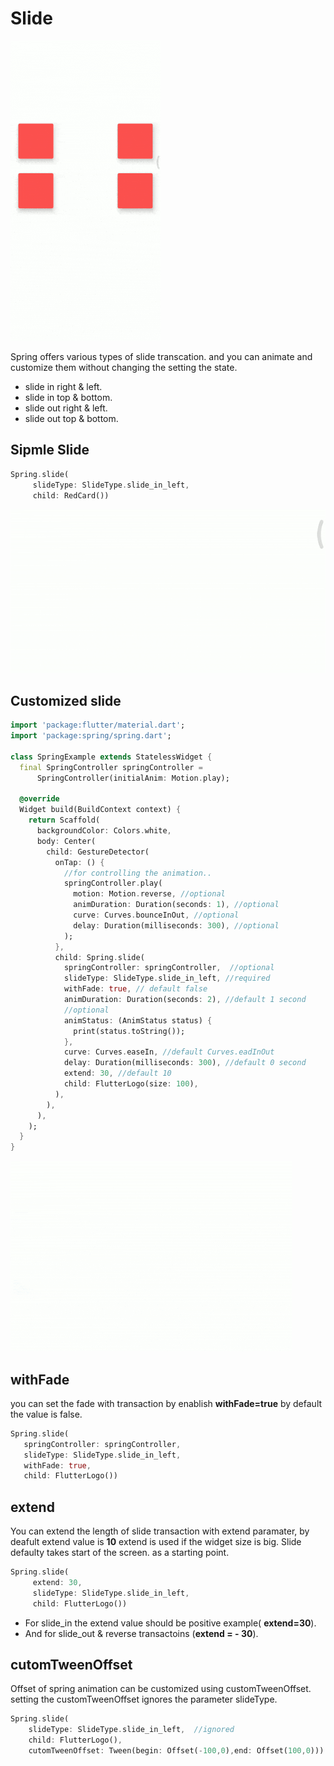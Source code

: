 # Slide

 ![all_slide](https://github.com/KaushickSArgekar/spring/blob/master/assets/slide_all.gif?raw=true)

Spring offers various types of slide transcation. and you can animate and customize them without changing the setting the state.

- slide in right & left.
- slide in top & bottom.
- slide out right & left.
- slide out top & bottom.

## Sipmle Slide 

```dart
Spring.slide(
     slideType: SlideType.slide_in_left,
     child: RedCard())
 ```
 ![simple_slide](https://github.com/KaushickSArgekar/spring/blob/master/assets/simple_slide.gif?raw=true)
 


## Customized slide

```dart
import 'package:flutter/material.dart';
import 'package:spring/spring.dart';

class SpringExample extends StatelessWidget {
  final SpringController springController =
      SpringController(initialAnim: Motion.play);

  @override
  Widget build(BuildContext context) {
    return Scaffold(
      backgroundColor: Colors.white,
      body: Center(
        child: GestureDetector(
          onTap: () {
            //for controlling the animation..
            springController.play(
              motion: Motion.reverse, //optional
              animDuration: Duration(seconds: 1), //optional
              curve: Curves.bounceInOut, //optional
              delay: Duration(milliseconds: 300), //optional
            );
          },
          child: Spring.slide(
            springController: springController,  //optional
            slideType: SlideType.slide_in_left, //required
            withFade: true, // default false
            animDuration: Duration(seconds: 2), //default 1 second
            //optional
            animStatus: (AnimStatus status) {
              print(status.toString());
            },
            curve: Curves.easeIn, //default Curves.eadInOut
            delay: Duration(milliseconds: 300), //default 0 second
            extend: 30, //default 10
            child: FlutterLogo(size: 100),
          ),
        ),
      ),
    );
  }
}
```
![simple_slide](https://github.com/KaushickSArgekar/spring/blob/master/assets/customized_slide.gif?raw=true)

## withFade
you can set the fade with transaction by enablish **withFade=true** by default the value is false.

```dart
Spring.slide(
   springController: springController,
   slideType: SlideType.slide_in_left,
   withFade: true,
   child: FlutterLogo())
   ```

## extend

You can extend the length of slide transaction with extend paramater, by deafult extend value is **10** extend is used if the widget size is big. Slide defaulty takes start of the screen. as a starting point.

```dart
Spring.slide(
     extend: 30,
     slideType: SlideType.slide_in_left,
     child: FlutterLogo())
```

- For slide_in the extend value should be positive example( **extend=30**).
- And for slide_out & reverse transactoins (**extend = - 30**).

## cutomTweenOffset

Offset of spring animation can be customized using customTweenOffset.
setting the customTweenOffset ignores the parameter slideType.

```dart
Spring.slide(
	slideType: SlideType.slide_in_left,  //ignored
	child: FlutterLogo(),
	cutomTweenOffset: Tween(begin: Offset(-100,0),end: Offset(100,0)))
```

